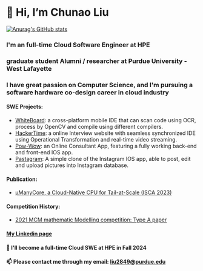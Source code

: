 # 👋 Hi, I’m Chunao Liu
[![Anurag's GitHub stats](https://github-readme-stats.vercel.app/api?username=ChunaoLiu&count_private=true&theme=tokyonight)](https://github.com/anuraghazra/github-readme-stats)
### I'm an full-time Cloud Software Engineer at HPE
### graduate student Alumni / researcher at Purdue University - West Lafayette
### I have great passion on Computer Science, and I'm pursuing a software hardware co-design career in cloud industry

#### SWE Projects:
  - [WhiteBoard](https://github.com/Anurag-Shah/WhiteBoard): a cross-platform mobile IDE that can scan code using OCR, process by OpenCV and compile using different compilers.
  - [HackerTime](https://github.com/HBillaud/HackerTime-Backend): a online Interview website with seamless synchronized IDE using Operational Transformation and real-time video streaming.
  - [Pow-Wow](https://github.com/aNewbieProgrammer/Pow-Wow): an Online Consultant App, featuring a fully working back-end and front-end IOS app.
  - [Pastagram](https://github.com/aNewbieProgrammer/Parstagram): A simple clone of the Instagram IOS app, able to post, edit and upload pictures into Instagram database.

#### Publication:
  - [μManyCore, a Cloud-Native CPU for Tail-at-Scale (ISCA 2023)](https://dl.acm.org/doi/abs/10.1145/3579371.3589068)
 
#### Competition History:
  - [2021 MCM mathematic Modelling competition: Type A paper](https://github.com/aNewbieProgrammer/MCM-Paper)
#### [My Linkedin page](https://www.linkedin.com/in/chunao-liu-1a7a31204/)
 
#### 💞️ I'll become a full-time Cloud SWE at HPE in Fall 2024
#### 📫 Please contact me through my email: liu2849@purdue.edu

<!---
aNewbieProgrammer/aNewbieProgrammer is a ✨ special ✨ repository because its `README.md` (this file) appears on your GitHub profile.
You can click the Preview link to take a look at your changes.
--->
